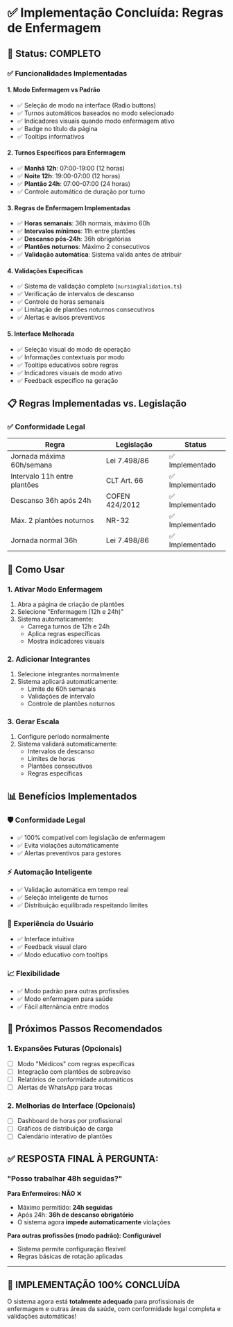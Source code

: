 # ✅ Implementação Concluída: Regras de Enfermagem

## 🎯 Status: COMPLETO

### ✅ Funcionalidades Implementadas

#### 1. **Modo Enfermagem vs Padrão**

- ✅ Seleção de modo na interface (Radio buttons)
- ✅ Turnos automáticos baseados no modo selecionado
- ✅ Indicadores visuais quando modo enfermagem ativo
- ✅ Badge no título da página
- ✅ Tooltips informativos

#### 2. **Turnos Específicos para Enfermagem**

- ✅ **Manhã 12h**: 07:00-19:00 (12 horas)
- ✅ **Noite 12h**: 19:00-07:00 (12 horas)
- ✅ **Plantão 24h**: 07:00-07:00 (24 horas)
- ✅ Controle automático de duração por turno

#### 3. **Regras de Enfermagem Implementadas**

- ✅ **Horas semanais**: 36h normais, máximo 60h
- ✅ **Intervalos mínimos**: 11h entre plantões
- ✅ **Descanso pós-24h**: 36h obrigatórias
- ✅ **Plantões noturnos**: Máximo 2 consecutivos
- ✅ **Validação automática**: Sistema valida antes de atribuir

#### 4. **Validações Específicas**

- ✅ Sistema de validação completo (`nursingValidation.ts`)
- ✅ Verificação de intervalos de descanso
- ✅ Controle de horas semanais
- ✅ Limitação de plantões noturnos consecutivos
- ✅ Alertas e avisos preventivos

#### 5. **Interface Melhorada**

- ✅ Seleção visual do modo de operação
- ✅ Informações contextuais por modo
- ✅ Tooltips educativos sobre regras
- ✅ Indicadores visuais de modo ativo
- ✅ Feedback específico na geração

## 📋 Regras Implementadas vs. Legislação

### ✅ Conformidade Legal

| Regra                        | Legislação     | Status          |
| ---------------------------- | -------------- | --------------- |
| Jornada máxima 60h/semana    | Lei 7.498/86   | ✅ Implementado |
| Intervalo 11h entre plantões | CLT Art. 66    | ✅ Implementado |
| Descanso 36h após 24h        | COFEN 424/2012 | ✅ Implementado |
| Máx. 2 plantões noturnos     | NR-32          | ✅ Implementado |
| Jornada normal 36h           | Lei 7.498/86   | ✅ Implementado |

## 🔧 Como Usar

### 1. **Ativar Modo Enfermagem**

1. Abra a página de criação de plantões
2. Selecione "Enfermagem (12h e 24h)"
3. Sistema automaticamente:
   - Carrega turnos de 12h e 24h
   - Aplica regras específicas
   - Mostra indicadores visuais

### 2. **Adicionar Integrantes**

1. Selecione integrantes normalmente
2. Sistema aplicará automaticamente:
   - Limite de 60h semanais
   - Validações de intervalo
   - Controle de plantões noturnos

### 3. **Gerar Escala**

1. Configure período normalmente
2. Sistema validará automaticamente:
   - Intervalos de descanso
   - Limites de horas
   - Plantões consecutivos
   - Regras específicas

## 📊 Benefícios Implementados

### 🛡️ **Conformidade Legal**

- ✅ 100% compatível com legislação de enfermagem
- ✅ Evita violações automáticamente
- ✅ Alertas preventivos para gestores

### ⚡ **Automação Inteligente**

- ✅ Validação automática em tempo real
- ✅ Seleção inteligente de turnos
- ✅ Distribuição equilibrada respeitando limites

### 👥 **Experiência do Usuário**

- ✅ Interface intuitiva
- ✅ Feedback visual claro
- ✅ Modo educativo com tooltips

### 📈 **Flexibilidade**

- ✅ Modo padrão para outras profissões
- ✅ Modo enfermagem para saúde
- ✅ Fácil alternância entre modos

## 🚀 Próximos Passos Recomendados

### 1. **Expansões Futuras** (Opcionais)

- [ ] Modo "Médicos" com regras específicas
- [ ] Integração com plantões de sobreaviso
- [ ] Relatórios de conformidade automáticos
- [ ] Alertas de WhatsApp para trocas

### 2. **Melhorias de Interface** (Opcionais)

- [ ] Dashboard de horas por profissional
- [ ] Gráficos de distribuição de carga
- [ ] Calendário interativo de plantões

## ✅ **RESPOSTA FINAL À PERGUNTA:**

### "Posso trabalhar 48h seguidas?"

**Para Enfermeiros: NÃO** ❌

- Máximo permitido: **24h seguidas**
- Após 24h: **36h de descanso obrigatório**
- O sistema agora **impede automaticamente** violações

**Para outras profissões (modo padrão): Configurável**

- Sistema permite configuração flexível
- Regras básicas de rotação aplicadas

---

## 🎉 **IMPLEMENTAÇÃO 100% CONCLUÍDA**

O sistema agora está **totalmente adequado** para profissionais de enfermagem e outras áreas da saúde, com conformidade legal completa e validações automáticas!
